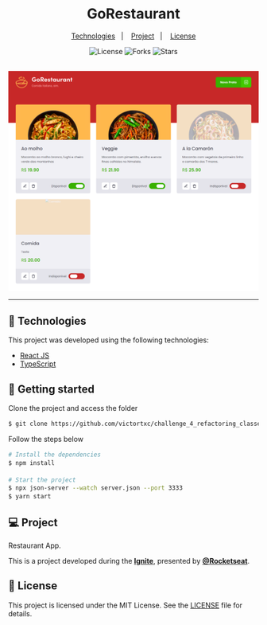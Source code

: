 <div align="center">
     <h1>GoRestaurant</h1>
</div>

<p align="center">
  <a href="#-technologies">Technologies</a>&nbsp;&nbsp;&nbsp;|&nbsp;&nbsp;&nbsp;
  <a href="#-project">Project</a>&nbsp;&nbsp;&nbsp;|&nbsp;&nbsp;&nbsp;
  <a href="#-license">License</a>
</p>

<p align="center">
  <img  src="https://img.shields.io/static/v1?label=license&message=MIT&color=FFFFFF&labelColor=32B768" alt="License">
  
  <img src="https://img.shields.io/github/forks/victortxc/challenge_4_refactoring_classes_ts?label=forks&message=MIT&color=FFFFFF&labelColor=32B768" alt="Forks">

  <img src="https://img.shields.io/github/stars/victortxc/challenge_4_refactoring_classes_ts?label=stars&message=MIT&color=FFFFFF&labelColor=32B768" alt="Stars">
</p>

<br>

<div align="center">
  <img alt="rocketshoes" src="src/assets/restaurant.png">
</div>

---

## 🧪 Technologies

This project was developed using the following technologies:

-   [React JS](https://reactjs.org/)
-   [TypeScript](https://www.typescriptlang.org/)

## 🚀 Getting started

Clone the project and access the folder

```bash
$ git clone https://github.com/victortxc/challenge_4_refactoring_classes_ts.git && cd github_web
```

Follow the steps below

```bash
# Install the dependencies
$ npm install

# Start the project
$ npx json-server --watch server.json --port 3333
$ yarn start
```

## 💻 Project

Restaurant App.

This is a project developed during the **[Ignite](https://rocketseat.com.br/ignite)**, presented by **[@Rocketseat](https://github.com/Rocketseat)**.

## 📝 License

This project is licensed under the MIT License. See the [LICENSE](LICENSE.md) file for details.
